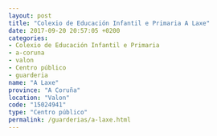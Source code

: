 ```yaml
---
layout: post
title: "Colexio de Educación Infantil e Primaria A Laxe"
date: 2017-09-20 20:57:05 +0200
categories:
- Colexio de Educación Infantil e Primaria
- a-coruna
- valon
- Centro público
- guarderia
name: "A Laxe"
province: "A Coruña"
location: "Valon"
code: "15024941"
type: "Centro público"
permalink: /guarderias/a-laxe.html
---
```

